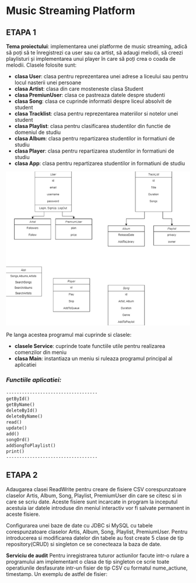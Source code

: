# Music Streaming Platform

## ETAPA 1

**Tema proiectului**: implementarea unei platforme de music streaming, adică să poți să te înregistrezi ca user sau ca artist, să adaugi melodii, să creezi playlisturi și implementarea unui player în care să poți crea o coada de melodii. Clasele folosite sunt: 

- **clasa User**: clasa pentru reprezentarea unei adrese a liceului sau pentru locul nasterii unei persoane
- **clasa Artist**: clasa din care mosteneste clasa Student
- **clasa PremiunUser**: clasa ce pastreaza datele despre studenti
- **clasa Song**: clasa ce cuprinde informatii despre liceul absolvit de student
- **clasa Tracklist**: clasa pentru reprezentarea materiilor si notelor unei student
- **clasa Playlist**: clasa pentru clasificarea studentilor din functie de domeniul de studiu
- **clasa Album**: clasa pentru repartizarea studentilor in formatiuni de studiu
- **clasa Player**: clasa pentru repartizarea studentilor in formatiuni de studiu
- **clasa App**: clasa pentru repartizarea studentilor in formatiuni de studiu

![diagrama](spotify_pao.jpg)

Pe langa acestea programul mai cuprinde si clasele:
- **clasele Service**: cuprinde toate functiile utile pentru realizarea comenzilor din meniu
- **clasa Main**: instantiaza un meniu si ruleaza programul principal al aplicatiei

### *Functiile aplicatiei:*
```[python]
-----------------------------------
getById()
getByName()
deleteById()
deleteByName()
read()
update()
add()
songOrd()
addSongToPlaylist()
print()
-----------------------------------
```

## ETAPA 2
Adaugarea clasei ReadWrite pentru creare de fisiere CSV corespunzatoare claselor Artis, Album, Song, Playlist, PremiumUser din care se citesc si in care se scriu date. Aceste fisiere sunt incarcate in program la inceputul acestuia iar datele introduse din meniul interactiv vor fi salvate permanent in aceste fisiere. 

Configurarea unei baze de date cu JDBC si MySQL cu tabele corespunzatoare claselor Artis, Album, Song, Playlist, PremiumUser. Pentru introducerea si modificarea datelor din tabele au fost create 5 clase de tip repository(CRUD) si singleton ce se conecteaza la baza de date.

**Serviciu de audit**
Pentru inregistrarea tuturor actiunilor facute intr-o rulare a programului am implementant o clasa de tip singleton ce scrie toate operatiunile desfasurate intr-un fisier de tip CSV cu formatul nume_actiune, timestamp. Un exemplu de astfel de fisier:
